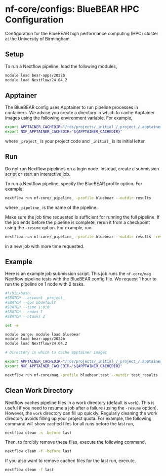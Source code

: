 # nf-core/configs: BlueBEAR HPC Configuration

Configuration for the BlueBEAR high performance computing (HPC) cluster at the University of Birmingham.

## Setup

To run a Nextflow pipeline, load the following modules,

```bash
module load bear-apps/2022b
module load Nextflow/24.04.2
```

## Apptainer

The BlueBEAR config uses Apptainer to run pipeline processes in containers. We advise you create a directory
in which to cache Apptainer images using the following environment variable. For example,

```bash
export APPTAINER_CACHEDIR="/rds/projects/_initial_/_project_/.apptainer"
export NXF_APPTAINER_CACHEDIR="${APPTAINER_CACHEDIR}"
```

where `_project_` is your project code and `_initial_` is its initial letter.

## Run

Do not run Nextflow pipelines on a login node. Instead, create a submission script or start an interactive job.

To run a Nextflow pipeline, specify the BlueBEAR profile option. For example,

```bash
nextflow run nf-core/_pipeline_ -profile bluebear --outdir results
```

where `_pipeline_` is the name of the pipeline.

Make sure the job time requested is sufficient for running the full pipeline. If the job ends before the pipeline is
complete, rerun it from a checkpoint using the `-resume` option. For example, run

```bash
nextflow run nf-core/_pipeline_ -profile bluebear --outdir results -resume
```

in a new job with more time requested.

## Example

Here is an example job submission script. This job runs the `nf-core/mag` Nextflow pipeline tests with the BlueBEAR
config file. We request 1 hour to run the pipeline on 1 node with 2 tasks.

```bash
#!/bin/bash
#SBATCH --account _project_
#SBATCH --qos bbdefault
#SBATCH --time 1:0:0
#SBATCH --nodes 1
#SBATCH --ntasks 2

set -e

module purge; module load bluebear
module load bear-apps/2022b
module load Nextflow/24.04.2

# Directory in which to cache apptainer images

export APPTAINER_CACHEDIR="/rds/projects/_initial_/_project_/.apptainer"
export NXF_APPTAINER_CACHEDIR="${APPTAINER_CACHEDIR}"

nextflow run nf-core/mag -profile bluebear,test --outdir test_results
```

## Clean Work Directory

Nextflow caches pipeline files in a work directory (default is `work`). This is useful if you need to resume a job
after a failure (using the `-resume` option). However, the `work` directory can fill up quickly. Regularly cleaning the
work directory avoids filling up your project quota. For example, the following command will show cached files for all
runs before the last run,

```bash
nextflow clean -n -before last
```

Then, to forcibly remove these files, execute the following command,

```bash
nextflow clean -f -before last
```

If you also want to remove cached files for the last run, execute,

```bash
nextflow clean -f last
```
